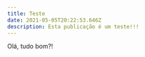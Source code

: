 ```yaml
---
title: Teste
date: 2021-05-05T20:22:53.646Z
description: Esta publicação é um teste!!!
---
```

Olá, tudo bom?!
